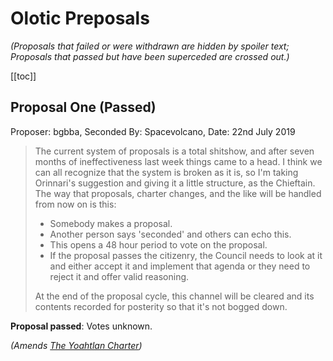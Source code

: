 # Olotic Preposals

_(Proposals that failed or were withdrawn are hidden by spoiler text; Proposals that passed but have been superceded are crossed out.)_

[[toc]]

## Proposal One (Passed)

Proposer: bgbba, Seconded By: Spacevolcano, Date: 22nd July 2019

> The current system of proposals is a total shitshow, and after seven months of ineffectiveness last week things came to a head. I think we can all recognize that the system is broken as it is, so I'm taking Orinnari's suggestion and giving it a little structure, as the Chieftain. The way that proposals, charter changes, and the like will be handled from now on is this:
>
> - Somebody makes a proposal.
> - Another person says 'seconded' and others can echo this.
> - This opens a 48 hour period to vote on the proposal.
> - If the proposal passes the citizenry, the Council needs to look at it and either accept it and implement that agenda or they need to reject it and offer valid reasoning.
>
> At the end of the proposal cycle, this channel will be cleared and its contents recorded for posterity so that it's not bogged down.

**Proposal passed**: Votes unknown.

_(Amends [The Yoahtlan Charter](/constitution/charter))_
